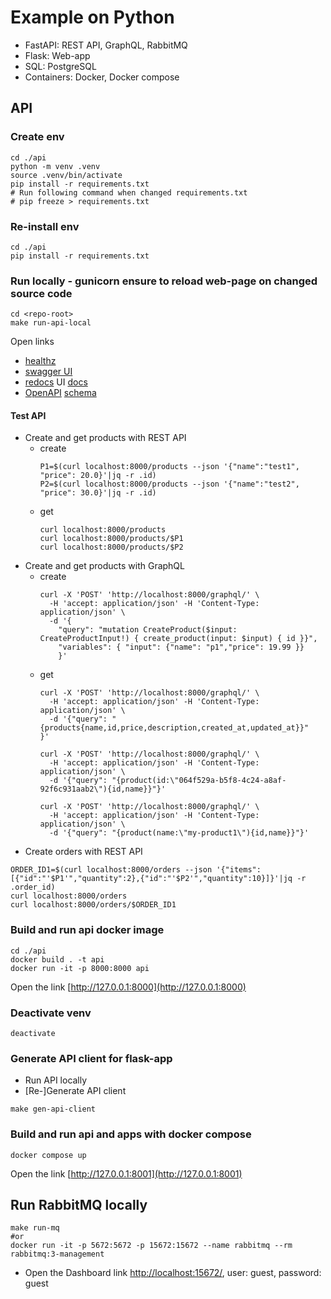 # Example on Python
* FastAPI: REST API, GraphQL, RabbitMQ
* Flask: Web-app
* SQL: PostgreSQL
* Containers: Docker, Docker compose

## API
### Create env
```
cd ./api
python -m venv .venv
source .venv/bin/activate       
pip install -r requirements.txt
# Run following command when changed requirements.txt
# pip freeze > requirements.txt
```
### Re-install env
```
cd ./api
pip install -r requirements.txt
```

### Run locally - gunicorn ensure to reload web-page on changed source code
```
cd <repo-root>
make run-api-local
```
Open links
* [healthz](http://localhost:8000/healthz)
* [swagger UI](http://localhost:8000/docs)
* [redocs](https://github.com/Redocly/redoc) UI [docs](http://localhost:8000/redocs)
* [OpenAPI](https://www.openapis.org/) [schema](http://localhost:8000/openapi.json)

#### Test API
* Create and get products with REST API
  * create
    ```
    P1=$(curl localhost:8000/products --json '{"name":"test1", "price": 20.0}'|jq -r .id)
    P2=$(curl localhost:8000/products --json '{"name":"test2", "price": 30.0}'|jq -r .id)
    ```
  * get
    ```
    curl localhost:8000/products
    curl localhost:8000/products/$P1
    curl localhost:8000/products/$P2
    ```
* Create and get products with GraphQL
  * create
    ```
    curl -X 'POST' 'http://localhost:8000/graphql/' \
      -H 'accept: application/json' -H 'Content-Type: application/json' \
      -d '{
        "query": "mutation CreateProduct($input: CreateProductInput!) { create_product(input: $input) { id }}",
        "variables": { "input": {"name": "p1","price": 19.99 }}
        }'
    ```
  * get
    ```
    curl -X 'POST' 'http://localhost:8000/graphql/' \
      -H 'accept: application/json' -H 'Content-Type: application/json' \
      -d '{"query": "{products{name,id,price,description,created_at,updated_at}}"
    }'
    
    curl -X 'POST' 'http://localhost:8000/graphql/' \
      -H 'accept: application/json' -H 'Content-Type: application/json' \
      -d '{"query": "{product(id:\"064f529a-b5f8-4c24-a8af-92f6c931aab2\"){id,name}}"}'
    
    curl -X 'POST' 'http://localhost:8000/graphql/' \
      -H 'accept: application/json' -H 'Content-Type: application/json' \
      -d '{"query": "{product(name:\"my-product1\"){id,name}}"}'
    ```
* Create orders with REST API
```
ORDER_ID1=$(curl localhost:8000/orders --json '{"items":[{"id":"'$P1'","quantity":2},{"id":"'$P2'","quantity":10}]}'|jq -r .order_id)
curl localhost:8000/orders
curl localhost:8000/orders/$ORDER_ID1
```
 
### Build and run api docker image
```
cd ./api
docker build . -t api
docker run -it -p 8000:8000 api
```
Open the link [http://127.0.0.1:8000](http://127.0.0.1:8000)

### Deactivate venv
```
deactivate
```

### Generate API client for flask-app
* Run API locally
* [Re-]Generate API client
```
make gen-api-client
```

### Build and run api and apps with docker compose
```
docker compose up
```
Open the link [http://127.0.0.1:8001](http://127.0.0.1:8001)

## Run RabbitMQ locally
```
make run-mq
#or
docker run -it -p 5672:5672 -p 15672:15672 --name rabbitmq --rm rabbitmq:3-management
```
* Open the Dashboard link [http://localhost:15672/](http://localhost:15672/), user: guest, password: guest
